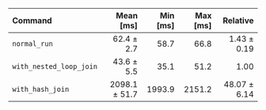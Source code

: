 | Command | Mean [ms] | Min [ms] | Max [ms] | Relative |
|:---|---:|---:|---:|---:|
| `normal_run` | 62.4 ± 2.7 | 58.7 | 66.8 | 1.43 ± 0.19 |
| `with_nested_loop_join` | 43.6 ± 5.5 | 35.1 | 51.2 | 1.00 |
| `with_hash_join` | 2098.1 ± 51.7 | 1993.9 | 2151.2 | 48.07 ± 6.14 |
